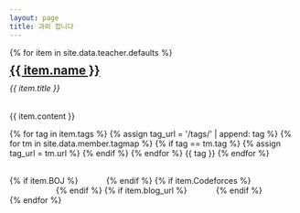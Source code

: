 ```yaml
---
layout: page
title: 과외 합니다
---
```


<link rel="stylesheet" href="../assets/css/opensource.css">
<div class="row">
	{% for item in site.data.teacher.defaults %}
	<div class="col-sm-6">
		<div class="card">
			<div class="card-body">
				<h2 class="card-title" style="margin:10px 0 0 0;"><a href={{ item.intro_url }}>{{ item.name }}</a></h2>
				<h6 class="card-subtitle mb-2 text-muted" style="margin-top:10px">{{ item.title }}</h6>
				<p class="card-text">{{ item.content }}</p>
				<p class="post-tags">
					{% for tag in item.tags %}
					{% assign tag_url = '/tags/' | append: tag %}
						{% for tm in site.data.member.tagmap %}
							{% if tag == tm.tag %}
								{% assign tag_url = tm.url %}
							{% endif %}
					    {% endfor %}
					<a href="#" title="opensource" class="tag tag-opensource" style="text-decoration: none">{{ tag }}</a>
					{% endfor %}
				</p><br/>
        {% if item.BOJ %}
        <a href="{{ item.BOJ }}" class="btn btn-primary" style="color:#fff; text-decoration:none;">> BOJ</a>
        {% endif %}
        {% if item.Codeforces %}
        <a href="{{ item.Codeforces }}" class="btn btn-primary" style="color:#fff; text-decoration:none;">> Codeforces</a>
        {% endif %}
				{% if item.blog_url %}
				<a href="{{ item.blog_url }}" class="btn btn-primary" style="color:#fff; text-decoration: none;">> Blog</a>
				{% endif %}
			</div>
		</div>
	</div>
	{% endfor %}
</div>
